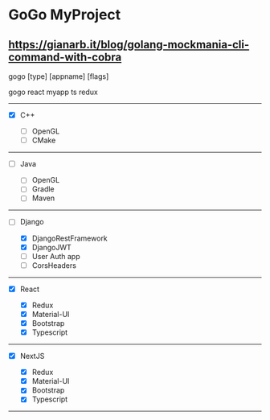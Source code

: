 # GoGo MyProject
https://gianarb.it/blog/golang-mockmania-cli-command-with-cobra
---

gogo [type] [appname] [flags]

gogo react myapp ts redux

---

- [x] C++

  - [ ] OpenGL
  - [ ] CMake

---

- [ ] Java

  - [ ] OpenGL
  - [ ] Gradle
  - [ ] Maven

---

- [ ] Django

  - [x] DjangoRestFramework
  - [x] DjangoJWT
  - [ ] User Auth app
  - [ ] CorsHeaders

---

- [x] React

  - [x] Redux
  - [x] Material-UI
  - [x] Bootstrap
  - [x] Typescript

---

- [x] NextJS

  - [x] Redux
  - [x] Material-UI
  - [x] Bootstrap
  - [x] Typescript

---
